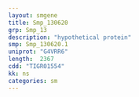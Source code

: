 ```yaml
---
layout: smgene
title: Smp_130620
grp: Smp_13
description: "hypothetical protein"
smp: Smp_130620.1
uniprot: "G4VRR6"
length:  2367
cdd: "TIGR01554"
kk: ns
categories: sm
---
```

